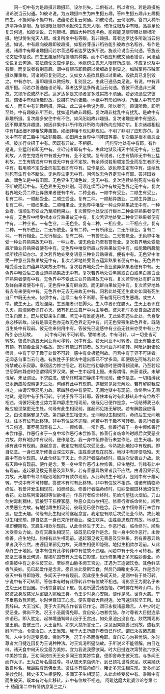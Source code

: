 <!-- { "loadSidebar": true } -->
　　问一切中有为是趣摄非趣摄耶。设尔何失。二俱有过。所以者何。若是趣摄施设论说当云何通。如彼论说。为五趣摄四生为四生摄五趣。答四生摄五趣非五趣摄四生。不摄何等不摄中有。法蕴论说复云何通。如彼论说。云何眼界。答四大种所造清净色是眼。及眼根眼处眼界地狱傍生鬼天人眼。修所成眼及中有眼。品类足论复云何通。如彼论说。云何眼根。谓四大种所造净色。能视能见眼界眼处眼根所摄。地狱傍生鬼天人眼。或复所余中有等眼。若非趣摄。尊者达罗达多所说当云何通。如说。中有趣向彼趣即彼趣摄。如稻谷芽虽非稻谷能引彼故亦名稻谷。有作是说。诸趣中有即诸趣摄问若尔善通尊者达罗达多所说。施设论说当云何通。答施设论文应作是说。四生五趣展转相摄随其种类。而不尔者应知彼文诵者错谬。问法蕴论说复云何通。答法蕴论文应作是说。地狱傍生鬼天人眼修所成眼。不应复说及中有眼。而复说者有别意趣。谓中有眼虽即趣摄以微细故复别显之。如贼军将虽贼军摄以罪重故。诃诸贼已复别诃之。又如女人虽欲具摄以过重故。毁欲具已复别毁之。中有亦尔。虽即趣摄以微细故。复别显之。由此已通品类足说。有说。中有非趣所摄。问若尔善通施设论等。尊者达罗达多所说当云何通。答彼不须通非三藏故。文颂所说或然不然。达罗达多是文颂者言多过实故不须通。若必须通应求彼意。谓诸中有似所趣形故。说摄在所向诸趣。地狱中有形如地狱。乃至人中有形即如人。而实中有非趣所摄。评曰。此二说中后说为善。所以者何。趣谓所趣。即所至处。中有趣彼非所至处。犹如道路故非趣摄。复次趣非扰乱中有扰乱。是故中有非趣所摄。复次趣多安住中有不住。如风阳焰故非趣摄。复次诸趣是果中有是因。因不即果故非趣摄。如因非果作非所作取非所取向非所向应知亦尔。复次诸趣相粗中有相细细不即粗故非趣摄。如细非粗不现见非现见。不明了非明了应知亦尔。复次中有在彼二趣中间故非趣摄。如田邑土世界中间非田等摄。复次趣是根本善恶业招。彼加行业招于中有。因既有异故。不相摄。
　　问何界地处有中有耶。有作是说。业猛利者即无中有。业迟钝者即有中有。由此地狱及诸天中皆无中有。业猛利故。人傍生鬼或有中有或无中有。业不定故。复有说者。化生有情即无中有业猛利故。三生有情或有中有或无中有业不定故。有余师说若用顺定受业而招生者即无中有。若用顺不定受业而招生者即有中有。应作是说。欲色界生定有中有。连续处别死有生有令不断故。无色界生定无中有。问何故无色界定无中有耶。答非田器故。谓色法是中有田器。无色界生无诸色故。定无中有。复次连续处别死有生有令不断故而起中有。无色界生无方处别。可须连续而起中有故无色界定无中有。复次若界地处受二种业异熟果者便有中有。二种业者。一顺中有受业。二顺生有受业。复有二种。一顺起受业。二顺生受业。复有二种。一顺起异熟业。二顺生异熟业。复有二种。一顺细果业。二顺粗果业。无色界中唯受一种业异熟果故无中有。一种业者。谓顺生有受业乃至顺粗果业。复次若界地处受加行根本二种业异熟果者便有中有。无色界中唯受根本业异熟果故无中有。复次若界地处受二种业异熟果者便有中有。二种业者。一有色业。二无色业。复有二种。一相应业。二不相应业。复有二种。一有所依业。二无所依业。复有二种。一有所缘业。二无所缘业。复有二种。一有行相业。二无行相业。复有二种。一有警觉业。二无警觉业。无色界中唯受一种业异熟果故无中有。一种业者。谓无色业乃至有警觉业。复次若界地处受能趣所趣业异熟果者便有中有。无色界中唯受所趣业异熟果故无中有。如能趣所趣能续所续应知亦尔。复次若界地处受身语意三种业异熟果者。便有中有。无色界中唯受一种意业异熟果故无中有。复次若界地处受善五蕴异熟果者便有中有。无色界中唯受善无色四蕴异熟果故无中有。复次若界地处受十善业道异熟果者便有中有。无色界中唯受后三善业道异熟果故无中有。复次若界地处受黑黑或白白或黑白黑白业异熟果者便有中有。无色界中不受此三业异熟果故无中有。复次若界地处有鲜白因及鲜白果者便有中有。无色界中虽有鲜白因。而无鲜白果故无中有。复次若界地处有去有来便有中有。无色界中无去无来故无中有。问若此处死还生此处如闻有死生自尸中既无去来。何须中有。连续二有令不断耶。答有情死已或生恶趣。或生人中。或生天上。或般涅槃。生恶趣者识在脚灭。生人中者识在脐灭。生天上者识在头灭。般涅槃者识在心灭。诸有死已生自尸中为虫等者。彼未死时多爱自面故彼死已生自面上。既从彼脚来生自面。若无中有谁能连续。无此处死还生此处。舍身受身必移转故。设有是事无色亦无故无色界定无中有。问无色界殁生欲色界者。既随当生处中有现前。彼无往来何用中有。答彼先已造感中有业虽无往来亦受中有业力所引必应起故。
　　问中有可转不可转耶。譬喻者说。中有可转。以一切业皆可转故。彼说所造五无间业尚可移转。况中有业。若无间业不可转者。应无有能出过有顶。有顶善业最为胜故。既许有能过有顶者。故无间业亦可移转。阿毗达磨诸论师言。中有于界于趣于处皆不可转。感中有业极猛利故。问若中有于界不可转者。无闻苾刍事当云何通。有族姓子于佛法中适出家已不学多闻。即便居在阿练若处坚持禁戒心乐寂静。乘宿因力修世俗定。若起世俗初静虑时便谓得预流果。乃至若起世俗第四静虑时便谓得阿罗汉果。彼一生中起增上慢。未得谓得。未获谓获。未解谓解。未证谓证。不求胜进。彼命终时第四静虑中有现前。便作是念。一切结缚我已永断应般涅槃更无生处。何缘有此中有现前。遂起邪见拨无解脱。若有解脱我应得之。由谤涅槃邪见力故。第四静虑中有便灭。无间地狱中有现前。命终后生无间地狱。是则中有于界可转。宁说于界不可转耶。答住本有时有此移转非中有位故不相违。谓彼将死由业势力第四静虑生相现前。彼既见已便作是念。一切结缚我已永断应般涅槃更无生处。何缘有此生相现前。遂起邪见拨无解脱。若有解脱我应得之。由谤涅槃邪见力故。第四静虑生相便灭。无间地狱生相现前。命终后生无间地狱。住本有位有此移转。非中有位故不违理。问若中有于趣不可转者。善恶行者事当云何通。室罗筏国昔有二人。一恒修善。一常作恶。修善行者于一身中恒修善行未尝作恶。作恶行者于一身中常作恶行未尝修善。修善行者临命终时顺后次受恶业力故。欻有地狱中有现前。便作是念。我一身中恒修善行未尝作恶。应生天趣。何缘有此中有现前。遂起念言。我定应有顺后次受恶业。今熟故此地狱中有现前。即自忆念。一身已来所修善业深生欢喜。由胜善思现在前故。地狱中有即便隐殁。天趣中有欻尔现前。从此命终生于天上。作恶行者临命终时。顺后次受善业力故。欻有天趣中有现前。便作是念。我一身中常作恶行未尝修善。应生地狱。何缘有此中有现前。遂起邪见拨无善恶及异熟果。若有善恶异熟果者我不应然。由谤因果邪见力故。天趣中有寻即隐殁地狱中有欻尔现前。从此命终生于地狱。是则中有于趣可转。宁说中有不可转耶。答彼本有时有此移转。非中有位故不相违。谓诸有情临命终位。有爱非爱生相现前。如契经说。修善行者临命终时。见妙堂阁园林池沼伎乐香花。处处陈列宝饰舆等似欲相迎。作恶行者临命终时。见崄沟壑猛火烟焰。刀山剑树毒刺稠林。狐狼野干猫狸冢墓。秽恶众具似欲相迎。修善行者临命终位。顺后次受恶业力故。有地狱趣生相现前。彼既见已便作是念。我一身中恒修善行未尝作恶。应生天趣。何缘有此生相现前遂起念言。我定应有顺后次受恶业今熟。故此地狱生相现前。即自忆念一身已来所修善业。深生欢喜。由胜善思现在前故。地狱生相即便隐殁。天趣生相欻尔现前。从此命终生于天上。作恶行者。临命终时。顺后次受善业力故。欻有天趣生相现前。彼既见已便作是念。我一身中常作恶行。未尝修善。应生地狱。何缘有此生相现前。遂起邪见拨无善恶及异熟果。若有善恶异熟果者我不应然。由谤因果邪见力故。天趣生相便即隐殁。地狱生相欻尔现前。从此命终生于地狱。彼本有位有此移转非中有位故不违理。问若中有于处不可转者。彼影坚王事当云何通。摩揭陀国昔有大王名曰影坚。恒乐修集睹史多天胜妙善业。命终乘彼中有之身往彼天处。至妙高山胁多闻王宫边。正遇为王造诸饮食。其色鲜洁香气美妙。见已起爱作是念言。愿且生此受斯饮食。然后乃趣睹史多天。作是念时彼天中有寻即隐殁。多闻天子中有现前。因此便生多闻天处。是则中有于处可转。宁说中有不可转耶。答彼本有时有此移转非中有位故不相违。谓影坚王为假名子未生怨王闭在囹圄。断诸饮食削足下皮。饥渴所逼受诸苦恼。尔时佛在鹫峰山中。怜愍彼故身放慈光从窗牖入照触王身。令王少时身心安隐。便作是念。世尊大慈。宁不垂愍救我苦厄。尔时世尊知王心念。便告尊者大目揵连。汝可速诣影坚王所。如我辞曰。大王当知。我于大王所应作者皆已作讫。谓已永拔诸恶趣苦。人中少时定受恶业。佛尚不免。况王小圣而得免耶。宜自安心勿甚忧恼。尔时尊者大目揵连承佛语已。即入胜定。起神境通鹫峰山没于王宫出。如处泉池出没自在。欻然踊现影坚王前。告彼王曰。大王当知。如来大慈所言无二。深见因果能善记别故。遣我来慰问于汝。令告汝曰。大王当知。我于大王所应作者皆已作讫。谓已永拔诸恶趣苦。人中少时定受恶业。佛尚不免。况王小圣而得免耶。宜自安心勿甚忧恼。尔时尊者大目揵连因复为王说种种法。时王饥渴所逼恼故。于所说义不能领解。白目连曰。诸天食中何天段食最为美妙。宜为我说我愿欲闻。时大目揵连次第赞说六欲天中美妙饮食。王初闻说四天王处多闻王宫美妙饮食。便即舍命生彼天宫。与多闻王而作太子。王为立号名最胜尊。寻从彼天来诣佛所。到已顶礼世尊双足。欢喜踊跃数自称名。我最胜尊愿佛垂念。彼住本有临命终时。睹史多天生相先现。爱多闻室美妙食时。睹史多天生相便殁。多闻天子生相现前。从此命终受彼中有。乘斯中有而生彼天。既本有时有此移转。非中有位故不相违。
阿毗达磨大毗婆沙论卷第七十
结蕴第二中有情纳息第三之八
